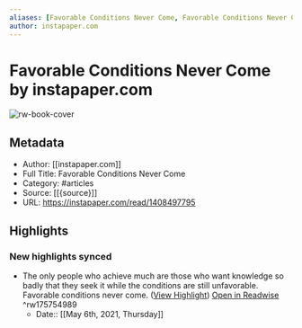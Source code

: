 ```yaml
---
aliases: [Favorable Conditions Never Come, Favorable Conditions Never Come]
author: instapaper.com
---
```

# Favorable Conditions Never Come by instapaper.com

![rw-book-cover](https://readwise-assets.s3.amazonaws.com/static/images/article4.6bc1851654a0.png)

## Metadata
- Author: [[instapaper.com]]
- Full Title: Favorable Conditions Never Come
- Category: #articles
- Source: [[{source}]]
- URL: https://instapaper.com/read/1408497795

## Highlights
### New highlights synced
- The only people who achieve much are those who want knowledge so badly that they seek it while the conditions are still unfavorable. Favorable conditions never come. ([View Highlight](https://instapaper.com/read/1408497795/16292620)) [Open in Readwise](https://readwise.io/open/175754989) ^rw175754989
    - Date:: [[May 6th, 2021, Thursday]]

